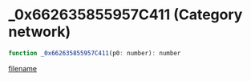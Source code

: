 # _0x662635855957C411 (Category network)

```js
function _0x662635855957C411(p0: number): number
```

[filename](_0x662635855957C411_m.md ':include')